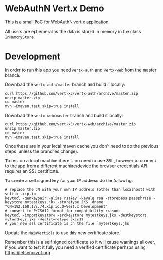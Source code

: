 # WebAuthN Vert.x Demo

This is a small PoC for WebAuthN vert.x application.

All users are ephemeral as the data is stored in memory in the class `InMemoryStore`.

# Development

In order to run this app you need `vertx-auth` and `vertx-web` from the master branch.

Download the `vertx-auth/master` branch and build it locally:
```
curl https://github.com/vert-x3/vertx-auth/archive/master.zip
unzip master.zip
cd master
mvn -Dmaven.test.skip=true install
```

Download the `vertx-web/master` branch and build it locally:
```
curl https://github.com/vert-x3/vertx-web/archive/master.zip
unzip master.zip
cd master
mvn -Dmaven.test.skip=true install
```

Once these are in your local maven cache you don't need to do the previous steps (unless the branches change).

To test on a local machine there is no need to use SSL, however to connect to the app from a different machine/device the browser credentials API requires an SSL certificate.

To create a self signed key for your IP address do the following:

```
# replace the CN with your own IP address (other than localhost) with suffix .xip.io
keytool -genkeypair -alias rsakey -keyalg rsa -storepass passphrase -keystore mytestkeys.jks -storetype JKS -dname "CN=192.168.178.74.xip.io,O=Vert.x Development"
# convert to PKCS#12 format for compatibility reasons
keytool -importkeystore -srckeystore mytestkeys.jks -destkeystore mytestkeys.jks -deststoretype pkcs12
# your new ssl certificate is on the file `mytestkeys.jks`
```

Update the `MainVerticle` to use this new certificate store.

Remember this is a self signed certificate so it will cause warnings all over, if you want to test it fully you need a verified certificate perhaps using:
https://letsencrypt.org .
